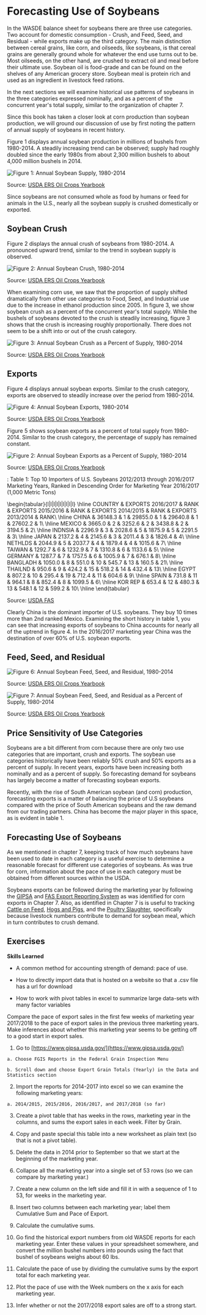 # Forecasting Use of Soybeans 



In the WASDE balance sheet for soybeans there are three use categories. Two account for domestic consumption - Crush, and Feed, Seed, and Residual - while exports make up the third category. The main distinction between cereal grains, like corn, and oilseeds, like soybeans, is that cereal grains are generally ground whole for whatever the end use turns out to be. Most oilseeds, on the other hand, are crushed to extract oil and meal before their ultimate use. Soybean oil is food-grade and can be found on the shelves of any American grocery store. Soybean meal is protein rich and used as an ingredient in livestock feed rations.  

In the next sections we will examine historical use patterns of soybeans in the three categories expressed nominally, and as a percent of the concurrent year's total supply, similar to the organization of chapter 7.  


Since this book has taken a closer look at corn production than soybean production, we will ground our discussion of use by first noting the pattern of annual supply of soybeans in recent history. 

Figure 1 displays annual soybean production in millions of bushels from 1980-2014. A steadily increasing trend can be observed; supply had roughly doubled since the early 1980s from about 2,300 million bushels to about 4,000 million bushels in 2014. 

![Figure 1: Annual Soybean Supply, 1980-2014](Excel-files\ForecastingUseSoy-OilCropsYearbook_files/image013.png)

Source: [USDA ERS Oil Crops Yearbook](http://www.ers.usda.gov/data-products/oil-crops-yearbook.aspx)

Since soybeans are not consumed whole as food by humans or feed for animals in the U.S., nearly all the soybean supply is crushed domestically or exported. 

## Soybean Crush

Figure 2 displays the annual crush of soybeans from 1980-2014. A pronounced upward trend, similar to the trend in soybean supply is observed. 

![Figure 2: Annual Soybean Crush, 1980-2014](Excel-files\ForecastingUseSoy-OilCropsYearbook_files/image005.png)

Source: [USDA ERS Oil Crops Yearbook](http://www.ers.usda.gov/data-products/oil-crops-yearbook.aspx)

When examining corn use, we saw that the proportion of supply shifted dramatically from other use categories to Food, Seed, and Industrial use due to the increase in ethanol production since 2005. In figure 3, we show soybean crush as a percent of the concurrent year's total supply. While the bushels of soybeans devoted to the crush is steadily increasing, figure 3 shows that the crush is increasing roughly proportionally. There does not seem to be a shift into or out of the crush category. 

![Figure 3: Annual Soybean Crush as a Percent of Supply, 1980-2014](Excel-files\ForecastingUseSoy-OilCropsYearbook_files/image007.png)

Source: [USDA ERS Oil Crops Yearbook](http://www.ers.usda.gov/data-products/oil-crops-yearbook.aspx)


## Exports 

Figure 4 displays annual soybean exports. Similar to the crush category, exports are observed to steadily increase over the period from 1980-2014. 

![Figure 4: Annual Soybean Exports, 1980-2014](Excel-files\ForecastingUseSoy-OilCropsYearbook_files/image001.png)

Source: [USDA ERS Oil Crops Yearbook](http://www.ers.usda.gov/data-products/oil-crops-yearbook.aspx)

Figure 5 shows soybean exports as a percent of total supply from 1980-2014. Similar to the crush category, the percentage of supply has remained constant. 

![Figure 2: Annual Soybean Exports as a Percent of Supply, 1980-2014](Excel-files\ForecastingUseSoy-OilCropsYearbook_files/image009.png)

Source: [USDA ERS Oil Crops Yearbook](http://www.ers.usda.gov/data-products/oil-crops-yearbook.aspx)


: Table 1: Top 10 Importers of U.S. Soybeans 2012/2013 through 2016/2017 Marketing Years, Ranked in Descending Order for Marketing Year 2016/2017 (1,000 Metric Tons)


\begin{tabular}{l|l|l|l|l|l|l|l|l}
\hline
COUNTRY & EXPORTS 2016/2017 & RANK & EXPORTS 2015/2016 & RANK & EXPORTS 2014/2015 & RANK & EXPORTS 2013/2014 & RANK\\
\hline
CHINA & 36148.3 & 1 & 29855.0 & 1 & 29640.8 & 1 & 27602.2 & 1\\
\hline
MEXICO & 3665.0 & 2 & 3252.6 & 2 & 3438.8 & 2 & 3194.5 & 2\\
\hline
INDNSIA & 2296.9 & 3 & 2028.6 & 5 & 1875.9 & 5 & 2291.5 & 3\\
\hline
JAPAN & 2137.2 & 4 & 2145.6 & 3 & 2011.4 & 3 & 1826.4 & 4\\
\hline
NETHLDS & 2044.9 & 5 & 2037.7 & 4 & 1879.4 & 4 & 1015.6 & 7\\
\hline
TAIWAN & 1292.7 & 6 & 1232.9 & 7 & 1310.8 & 6 & 1133.6 & 5\\
\hline
GERMANY & 1287.7 & 7 & 1757.5 & 6 & 1005.9 & 7 & 676.1 & 8\\
\hline
BANGLADH & 1050.0 & 8 & 551.0 & 10 & 545.7 & 13 & 160.5 & 21\\
\hline
THAILND & 950.6 & 9 & 424.2 & 15 & 518.2 & 14 & 432.4 & 13\\
\hline
EGYPT & 807.2 & 10 & 295.4 & 19 & 712.4 & 11 & 604.6 & 9\\
\hline
SPAIN & 731.8 & 11 & 964.1 & 8 & 852.4 & 8 & 1099.5 & 6\\
\hline
KOR REP & 653.4 & 12 & 480.3 & 13 & 548.1 & 12 & 599.2 & 10\\
\hline
\end{tabular}

Source: [USDA FAS](http://apps.fas.usda.gov/export-sales/myrk_rpt.htm)  

Clearly China is the dominant importer of U.S. soybeans. They buy 10 times more than 2nd ranked Mexico. Examining the short history in table 1, you can see that increasing exports of soybeans to China accounts for nearly all of the uptrend in figure 4. In the 2016/2017 marketing year China was the destination of over 60% of U.S. soybean exports.  



## Feed, Seed, and Residual

 
![Figure 6: Annual Soybean Feed, Seed, and Residual, 1980-2014](Excel-files\ForecastingUseSoy-OilCropsYearbook_files/image003.png)

Source: [USDA ERS Oil Crops Yearbook](http://www.ers.usda.gov/data-products/oil-crops-yearbook.aspx)


![Figure 7: Annual Soybean Feed, Seed, and Residual as a Percent of Supply, 1980-2014](Excel-files\ForecastingUseSoy-OilCropsYearbook_files/image012.png)

Source: [USDA ERS Oil Crops Yearbook](http://www.ers.usda.gov/data-products/oil-crops-yearbook.aspx)

 

## Price Sensitivity of Use Categories

Soybeans are a bit different from corn because there are only two use categories that are important, crush and exports. The soybean use categories historically have been reliably 50% crush and 50% exports as a percent of supply. In recent years, exports have been increasing both nominally and as a percent of supply. So forecasting demand for soybeans has largely become a matter of forecasting soybean exports. 

Recently, with the rise of South American soybean (and corn) production, forecasting exports is a matter of balancing the price of U.S soybeans compared with the price of South American soybeans and the raw demand from our trading partners. China has become the major player in this space, as is evident in table 1.  


## Forecasting Use of Soybeans

As we mentioned in chapter 7, keeping track of how much soybeans have been used to date in each category is a useful exercise to determine a reasonable forecast for different use categories of soybeans. As was true for corn, information about the pace of use in each category must be obtained from different sources within the USDA. 

Soybeans exports can be followed during the marketing year by following the [GIPSA]() and [FAS Export Reporting System]() as was identified for corn exports in Chapter 7. Also, as identified in Chapter 7 is is useful to tracking [Cattle on Feed](http://usda.mannlib.cornell.edu/MannUsda/viewDocumentInfo.do?documentID=1020), [Hogs and Pigs](http://usda.mannlib.cornell.edu/MannUsda/viewDocumentInfo.do?documentID=1086), and the [Poultry Slaughter](https://usda.mannlib.cornell.edu/MannUsda/viewDocumentInfo.do?documentID=1131), specifically because livestock numbers contribute to demand for soybean meal, which in turn contributes to crush demand. 

## Exercises

**Skills Learned**

  + A common method for accounting strength of demand: pace of use.   
  
  + How to directly import data that is hosted on a website so that a .csv file has a url for download   
  
  + How to work with pivot tables in excel to summarize large data-sets with many factor variables  
  
Compare the pace of export sales in the first few weeks of marketing year 2017/2018 to the pace of export sales in the previous three marketing years. Make inferences about whether this marketing year seems to be getting off to a good start in export sales.  

  1. Go to [https://www.gipsa.usda.gov/](https://www.gipsa.usda.gov/) 
  
    a. Choose FGIS Reports in the Federal Grain Inspection Menu  
    
    b. Scroll down and choose Export Grain Totals (Yearly) in the Data and Statistics section  
    
  2. Import the reports for 2014-2017 into excel so we can examine the following marketing years:  
  
    a. 2014/2015, 2015/2016, 2016/2017, and 2017/2018 (so far)  
    
  3. Create a pivot table that has weeks in the rows, marketing year in the columns, and sums the export sales in each week. Filter by Grain.   
  
  4. Copy and paste special this table into a new worksheet as plain text (so that is not a pivot table).   
  
  5. Delete the data in 2014 prior to September so that we start at the beginning of the marketing year.  
  
  6. Collapse all the marketing year into a single set of 53 rows (so we can compare by marketing year.)  
  
  7. Create a new column on the left side and fill it in with a sequence of 1 to 53, for weeks in the marketing year.   
  
  8. Insert two columns between each marketing year; label them Cumulative Sum and Pace of Export.  
  
  9. Calculate the cumulative sums.   
  
  10. Go find the historical export numbers from old WASDE reports for each marketing year. Enter these values in your spreadsheet somewhere, and convert the million bushel numbers into pounds using the fact that bushel of soybeans weighs about 60 lbs.   
  
  11.	Calculate the pace of use by dividing the cumulative sums by the export total for each marketing year.  
  
  12.	Plot the pace of use with the Week numbers on the x axis for each marketing year.   
  
  13.	Infer whether or not the 2017/2018 export sales are off to a strong start.  
  




 


